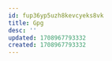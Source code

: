 ```yaml
---
id: fup36yp5uzh8kevcyeks8vk
title: Gpg
desc: ''
updated: 1708967793332
created: 1708967793332
---
```

